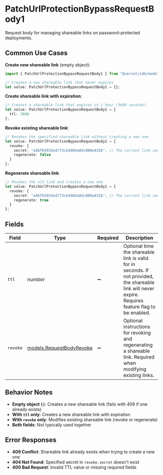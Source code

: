 # PatchUrlProtectionBypassRequestBody1

Request body for managing shareable links on password-protected deployments.

## Common Use Cases

**Create new shareable link** (empty object):
```typescript
import { PatchUrlProtectionBypassRequestBody1 } from "@vercel/sdk/models/patchurlprotectionbypassop.js";

// Creates a new shareable link that never expires
let value: PatchUrlProtectionBypassRequestBody1 = {};
```

**Create shareable link with expiration**:
```typescript
// Creates a shareable link that expires in 1 hour (3600 seconds)
let value: PatchUrlProtectionBypassRequestBody1 = {
  ttl: 3600
};
```

**Revoke existing shareable link**:
```typescript
// Revokes the specified shareable link without creating a new one
let value: PatchUrlProtectionBypassRequestBody1 = {
  revoke: {
    secret: "a4bf65933e4773cb4d84a8dc800e433b", // The current link secret
    regenerate: false
  }
};
```

**Regenerate shareable link**:
```typescript
// Revokes the old link and creates a new one
let value: PatchUrlProtectionBypassRequestBody1 = {
  revoke: {
    secret: "a4bf65933e4773cb4d84a8dc800e433b", // The current link secret  
    regenerate: true
  }
};
```

## Fields

| Field                                                                                                            | Type                                                                                                             | Required                                                                                                         | Description                                                                                                      |
| ---------------------------------------------------------------------------------------------------------------- | ---------------------------------------------------------------------------------------------------------------- | ---------------------------------------------------------------------------------------------------------------- | ---------------------------------------------------------------------------------------------------------------- |
| `ttl`                                                                                                            | *number*                                                                                                         | :heavy_minus_sign:                                                                                               | Optional time the shareable link is valid for in seconds. If not provided, the shareable link will never expire. Requires feature flag to be enabled. |
| `revoke`                                                                                                         | [models.RequestBodyRevoke](../models/requestbodyrevoke.md)                                                       | :heavy_minus_sign:                                                                                               | Optional instructions for revoking and regenerating a shareable link. Required when modifying existing links.                                             |

## Behavior Notes

- **Empty object `{}`**: Creates a new shareable link (fails with 409 if one already exists)
- **With `ttl` only**: Creates a new shareable link with expiration
- **With `revoke` only**: Modifies existing shareable link (revoke or regenerate)
- **Both fields**: Not typically used together

## Error Responses

- **409 Conflict**: Shareable link already exists when trying to create a new one
- **404 Not Found**: Specified secret in `revoke.secret` doesn't exist  
- **400 Bad Request**: Invalid TTL value or missing required fields